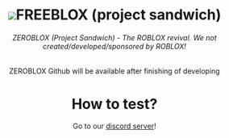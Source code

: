 <center>
<h1><img src="https://cdn.discordapp.com/icons/1028286444466352242/8215d36f79a318d58708a38be6ed2fb2.webp?size=50">FREEBLOX (project sandwich)</h1>
<h6>ZEROBLOX (Project Sandwich) - The ROBLOX revival. We not created/developed/sponsored by ROBLOX!</h6>
ZEROBLOX Github will be available after finishing of developing
<h1>How to test?</h1>
Go to our <a href="https://discord.gg/UpUr8Nx68k">discord server</a>!
</center>
